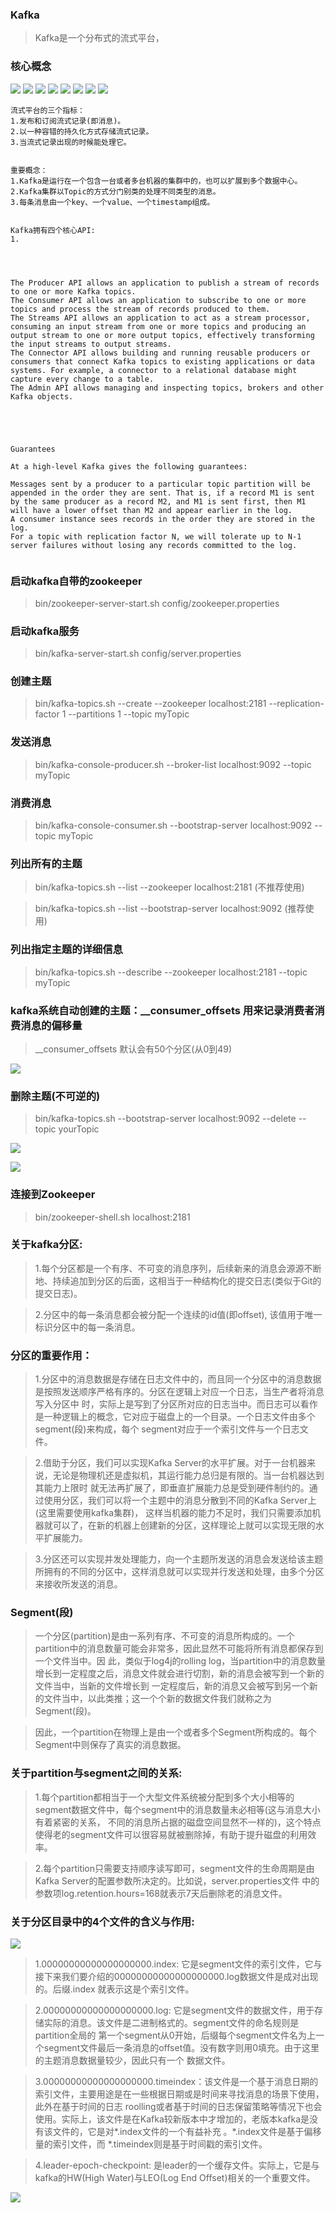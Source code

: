 ### Kafka
> Kafka是一个分布式的流式平台，

### 核心概念


![](doc/img/s14.png)
![](doc/img/s15.png)
![](doc/img/s16.png)
![](doc/img/s17.png)
![](doc/img/s18.png)
![](doc/img/s19.png)
![](doc/img/s20.png)
![](doc/img/s21.png)


```
流式平台的三个指标：
1.发布和订阅流式记录(即消息)。
2.以一种容错的持久化方式存储流式记录。
3.当流式记录出现的时候能处理它。


重要概念：
1.Kafka是运行在一个包含一台或者多台机器的集群中的，也可以扩展到多个数据中心。
2.Kafka集群以Topic的方式分门别类的处理不同类型的消息。
3.每条消息由一个key、一个value、一个timestamp组成。


Kafka拥有四个核心API:
1.




The Producer API allows an application to publish a stream of records to one or more Kafka topics.
The Consumer API allows an application to subscribe to one or more topics and process the stream of records produced to them.
The Streams API allows an application to act as a stream processor, consuming an input stream from one or more topics and producing an output stream to one or more output topics, effectively transforming the input streams to output streams.
The Connector API allows building and running reusable producers or consumers that connect Kafka topics to existing applications or data systems. For example, a connector to a relational database might capture every change to a table.
The Admin API allows managing and inspecting topics, brokers and other Kafka objects.





Guarantees

At a high-level Kafka gives the following guarantees:

Messages sent by a producer to a particular topic partition will be appended in the order they are sent. That is, if a record M1 is sent by the same producer as a record M2, and M1 is sent first, then M1 will have a lower offset than M2 and appear earlier in the log.
A consumer instance sees records in the order they are stored in the log.
For a topic with replication factor N, we will tolerate up to N-1 server failures without losing any records committed to the log.


```

### 启动kafka自带的zookeeper

> bin/zookeeper-server-start.sh config/zookeeper.properties


### 启动kafka服务

> bin/kafka-server-start.sh  config/server.properties

### 创建主题
> bin/kafka-topics.sh --create --zookeeper localhost:2181 --replication-factor 1 --partitions 1 --topic myTopic


### 发送消息
> bin/kafka-console-producer.sh --broker-list localhost:9092 --topic myTopic


### 消费消息
> bin/kafka-console-consumer.sh --bootstrap-server localhost:9092 --topic myTopic


### 列出所有的主题
> bin/kafka-topics.sh --list --zookeeper localhost:2181 (不推荐使用)

> bin/kafka-topics.sh --list --bootstrap-server localhost:9092 (推荐使用)

### 列出指定主题的详细信息
> bin/kafka-topics.sh --describe --zookeeper localhost:2181 --topic myTopic

### kafka系统自动创建的主题：__consumer_offsets  用来记录消费者消费消息的偏移量
> __consumer_offsets 默认会有50个分区(从0到49)


![](doc/img/s22.png)

### 删除主题(不可逆的)
> bin/kafka-topics.sh --bootstrap-server localhost:9092 --delete --topic yourTopic

![](doc/img/s25.png)

![](doc/img/s26.png)


### 连接到Zookeeper

> bin/zookeeper-shell.sh localhost:2181


### 关于kafka分区:
> 1.每个分区都是一个有序、不可变的消息序列，后续新来的消息会源源不断地、持续追加到分区的后面，这相当于一种结构化的提交日志(类似于Git的提交日志)。

> 2.分区中的每一条消息都会被分配一个连续的id值(即offset), 该值用于唯一标识分区中的每一条消息。

### 分区的重要作用：
> 1.分区中的消息数据是存储在日志文件中的，而且同一个分区中的消息数据是按照发送顺序严格有序的。分区在逻辑上对应一个日志，当生产者将消息写入分区中
> 时，实际上是写到了分区所对应的日志当中。而日志可以看作是一种逻辑上的概念，它对应于磁盘上的一个目录。一个日志文件由多个segment(段)来构成，每个
> segment对应于一个索引文件与一个日志文件。

> 2.借助于分区，我们可以实现Kafka Server的水平扩展。对于一台机器来说，无论是物理机还是虚拟机，其运行能力总归是有限的。当一台机器达到其能力上限时
> 就无法再扩展了，即垂直扩展能力总是受到硬件制约的。通过使用分区，我们可以将一个主题中的消息分散到不同的Kafka Server上(这里需要使用kafka集群)，
> 这样当机器的能力不足时，我们只需要添加机器就可以了，在新的机器上创建新的分区，这样理论上就可以实现无限的水平扩展能力。

> 3.分区还可以实现并发处理能力，向一个主题所发送的消息会发送给该主题所拥有的不同的分区中，这样消息就可以实现并行发送和处理，由多个分区来接收所发送的消息。


### Segment(段)

> 一个分区(partition)是由一系列有序、不可变的消息所构成的。一个partition中的消息数量可能会非常多，因此显然不可能将所有消息都保存到一个文件当中。因
> 此，类似于log4j的rolling log，当partition中的消息数量增长到一定程度之后，消息文件就会进行切割，新的消息会被写到一个新的文件当中，当新的文件增长到
> 一定程度后，新的消息又会被写到另一个新的文件当中，以此类推；这一个个新的数据文件我们就称之为Segment(段)。

> 因此，一个partition在物理上是由一个或者多个Segment所构成的。每个Segment中则保存了真实的消息数据。


### 关于partition与segment之间的关系:
> 1.每个partition都相当于一个大型文件系统被分配到多个大小相等的segment数据文件中，每个segment中的消息数量未必相等(这与消息大小有着紧密的关系，
> 不同的消息所占据的磁盘空间显然不一样的)，这个特点使得老的segment文件可以很容易就被删除掉，有助于提升磁盘的利用效率。

> 2.每个partition只需要支持顺序读写即可，segment文件的生命周期是由Kafka Server的配置参数所决定的。比如说，server.properties文件
> 中的参数项log.retention.hours=168就表示7天后删除老的消息文件。


### 关于分区目录中的4个文件的含义与作用:

![](doc/img/s23.png)

> 1.00000000000000000000.index: 它是segment文件的索引文件，它与接下来我们要介绍的00000000000000000000.log数据文件是成对出现的。后缀.index
> 就表示这是个索引文件。

> 2.00000000000000000000.log: 它是segment文件的数据文件，用于存储实际的消息。该文件是二进制格式的。segment文件的命名规则是partition全局的
> 第一个segment从0开始，后缀每个segment文件名为上一个segment文件最后一条消息的offset值。没有数字则用0填充。由于这里的主题消息数据量较少，因此只有一个
> 数据文件。

> 3.00000000000000000000.timeindex：该文件是一个基于消息日期的索引文件，主要用途是在一些根据日期或是时间来寻找消息的场景下使用，此外在基于时间的日志
> roolling或者基于时间的日志保留策略等情况下也会使用。实际上，该文件是在Kafka较新版本中才增加的，老版本kafka是没有该文件的，它是对*.index文件的一个有益补充
> 。*.index文件是基于偏移量的索引文件，而 *.timeindex则是基于时间戳的索引文件。

> 4.leader-epoch-checkpoint: 是leader的一个缓存文件。实际上，它是与kafka的HW(High Water)与LEO(Log End Offset)相关的一个重要文件。


![](doc/img/s24.png)





























































































































































































































































































































































































































